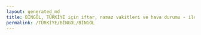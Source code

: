 ```yaml
---
layout: generated_md
title: BİNGÖL, TÜRKİYE için iftar, namaz vakitleri ve hava durumu - ilçe/eyalet seç
permalink: /TÜRKİYE/BİNGÖL/BİNGÖL
---
```


<script type="text/javascript">
  var country = TÜRKİYE;
  var city = BİNGÖL;
  var state = BİNGÖL;
  var lat = 72;
  var lon = 21;
</script>
